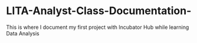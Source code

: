 # LITA-Analyst-Class-Documentation-
This is where I document my first project with Incubator Hub while learning Data Analysis 
